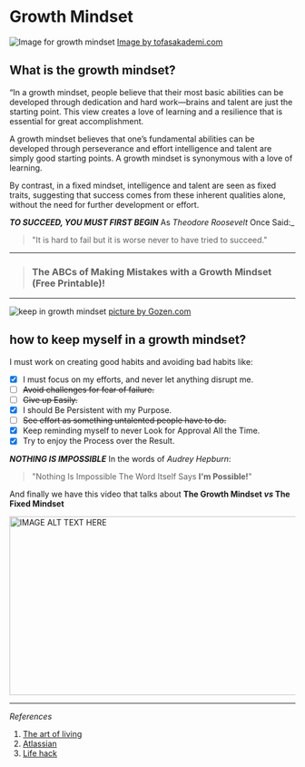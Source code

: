 # Growth Mindset


![Image for growth mindset](https://tofasakademi.com/wp-content/uploads/2019/06/growth-mindset3.png)
[Image by tofasakademi.com](https://tofasakademi.com/)

## What is the growth mindset?

“In a growth mindset, people believe that their most basic abilities can be developed through dedication and hard work—brains and talent are just the starting point. This view creates a love of learning and a resilience that is essential for great accomplishment.

A growth mindset believes that one’s fundamental abilities can be developed through perseverance and effort intelligence and talent are simply good starting points. A growth mindset is synonymous with a love of learning.

By contrast, in a fixed mindset, intelligence and talent are seen as fixed traits, suggesting that success comes from these inherent qualities alone, without the need for further development or effort.

***TO SUCCEED, YOU MUST FIRST BEGIN***
As _Theodore Roosevelt_ Once Said:_
> "It is hard to fail but it is worse never to have tried to succeed."

---
> ### The ABCs of Making Mistakes with a Growth Mindset (Free Printable)!
***
![keep in growth mindset](https://cdn.gozen.com/wp-content/uploads/2018/11/mindsetABCs.png)
[picture by Gozen.com](https://cdn.gozen.com/)

## how to keep myself in a growth mindset?

I must work on creating good habits and avoiding bad habits like:

- [x] I must focus on my efforts, and never let anything disrupt me.
- [ ] ~~Avoid challenges for fear of failure.~~
- [ ] ~~Give up Easily.~~
- [x] I should Be Persistent with my Purpose.
- [ ] ~~See effort as something untalented people have to do.~~
- [x] Keep reminding myself to never Look for Approval All the Time.
- [x] Try to enjoy the Process over the Result.

***NOTHING IS IMPOSSIBLE*** In the words of _Audrey Hepburn_:
> "Nothing Is Impossible The Word Itself Says **I'm Possible!**"

And finally we have this video that talks about **The Growth Mindset _vs_ The Fixed Mindset**



<a href="https://www.youtube.com/embed/KUWn_TJTrnU" target="_blank"><img src="http://img.youtube.com/vi/KUWn_TJTrnU/0.jpg" 
alt="IMAGE ALT TEXT HERE" width="560" height="315" border="0" /></a>

---
_References_
1. [The art of living](https://theartofliving.com/growth-mindset-quotes/)
2. [Atlassian](https://www.atlassian.com/blog/inside-atlassian/growth-mindset)
3. [Life hack](https://www.lifehack.org/861739/17-ways-to-develop-a-growth-mindset)
